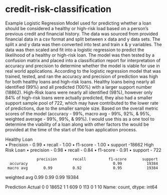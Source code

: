 # credit-risk-classification
Example Logistic Regression Model used for predicting whether a loan should be considered a healthy or high-risk load based on a person’s previous credit and financial history. The data was sourced from provided financial data in a csv format and split between x data and y data sets. The split x and y data was then converted into test and train x & y variables. The data was then scaled and fit into a logistic regression to predict the likelihood of a healthy or high-risk loan. The model was then tested by a confusion matrix and placed into a classification report for interpretation of accuracy and precision to determine whether the model is viable for use in real world applications.
According to the logistic regression model that was trained, tested, and ran the accuracy and precision of prediction was high for both healthy loans and high-risk loans.  Healthy loans being nearly all identified (99%) and all predicted (100%) with a larger support number (18862).  High-Risk loans were nearly all identified (98%), however only 84% of high-risk loans were actually predicted, they also had a smaller support sample pool of 722, which may have contributed to the lower rate of predictions, due to the smaller sample size.  Based on the overall metric scores of the model (accuracy - 99%, macro avg - 99%, 92%, & 95%, weighted average - 99%, 99%, & 99%). I would use this as a one tool to determine the viability of a loan along with other factors the would be provided at the time of the start of the loan application process.

Healthy Loan      
•	Precision - 0.99
•	recall - 1.00
•	f1-score - 1.00
•	support -18662
High Risk Loan
•	precision - 0.98
•	recall - 0.84
•	f1-score - 0.91
•	support - 722       

                  precision       recall          f1-score       support
      accuracy                                      0.99           19384
     macro avg       0.99         0.92              0.95           19384
  weighted avg       0.99         0.99              0.99           19384

Prediction             Actual
0                        0         18652
1                        1           609
                         0           113
0                        1            10
Name: count, dtype: int64
